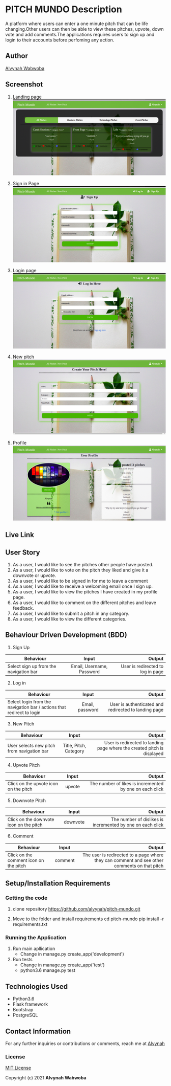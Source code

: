 # PITCH MUNDO Description
A platform where users can enter a one minute pitch that can be life changing.Other users can then be able to view these pitches, upvote, down vote and add comments.The applications requires users to sign up and login to their accounts before perfoming any action.

## Author
 [Alvynah Wabwoba](https://github.com/alvynah)

## Screenshot
1. Landing page
    ![image](./app/static/images/landingpage.png)

2. Sign in Page
    ![image](./app/static/images/signup.png)

3. Login page
    ![image](./app/static/images/login.png)

4. New pitch
    ![image](./app/static/images/createPitch.png)

5. Profile
![image](./app/static/images/profile.png)

## Live Link


## User Story

1. As a user, I would like to see the pitches other people have posted.
2. As a user, I would like to vote on the pitch they liked and give it a downvote or upvote.
3. As a user, I would like to be signed in for me to leave a comment
4. As a user, I would like to receive a welcoming email once I sign up.
5. As a user, I would like to view the pitches I have created in my profile page.
6. As a user, I would like to comment on the different pitches and leave feedback.
7. As a user, I would like to submit a pitch in any category.
8. As a user, I would like to view the different categories.

## Behaviour Driven Development (BDD)
1. Sign Up

|Behaviour 	           |    Input 	                 |       Output          |
|----------------------------------------------|:-----------------------------------:|-----------------------------:|       
|    Select sign up from the navigation bar    |    Email, Username, Password|  User is redirected to log in page   |  


2. Log in

|Behaviour 	           |    Input 	                 |       Output          |
|----------------------------------------------|:-----------------------------------:|-----------------------------:|       
|    Select login from the navigation bar / actions that redirect to login    |    Email, password |  User is authenticated and redirected to landing page|  


3. New Pitch

|Behaviour 	           |    Input 	                 |       Output          |
|----------------------------------------------|:-----------------------------------:|-----------------------------:|       
|    User selects new pitch from navigation bar    |    Title, Pitch, Category|  User is redirected to landing page where the created pitch is displayed   |  


4. Upvote Pitch

|Behaviour 	           |    Input 	                 |       Output          |
|----------------------------------------------|:-----------------------------------:|-----------------------------:|       
|    Click on the upvote icon on the pitch   |    upvote|  The number of likes is incremented by one on each click  |  

5. Downvote Pitch

|Behaviour 	           |    Input 	                 |       Output          |
|----------------------------------------------|:-----------------------------------:|-----------------------------:|       
|    Click on the downvote icon on the pitch   |    downvote|  The number of dislikes is incremented by one on each click  |  


6. Comment

|Behaviour 	           |    Input 	                 |       Output          |
|----------------------------------------------|:-----------------------------------:|-----------------------------:|       
|    Click on the comment icon on the pitch   |    comment|  The user is redirected to a page where they can comment and see other comments on that pitch  |  



## Setup/Installation Requirements
### Getting the code
1. clone repository
    https://github.com/alvynah/pitch-mundo.git
    
2. Move to the folder and install requirements
    cd pitch-mundo
    pip install -r requirements.txt
### Running the Application
1. Run main apllication
   * Change in manage.py create_app('development')
2. Run tests
    * Change in manage.py create_app('test')
   * python3.6 manage.py test

## Technologies Used

* Python3.6
* Flask framework
* Bootstrap
* PostgreSQL

## Contact Information
For any further inquiries or contributions or comments, reach me at [Alvynah](juvatalvynah@gmail.com)
### License
[MIT License](https://github.com/alvynah/pitch-mundo/blob/master/License)

Copyright (c) 2021 **Alvynah Wabwoba**